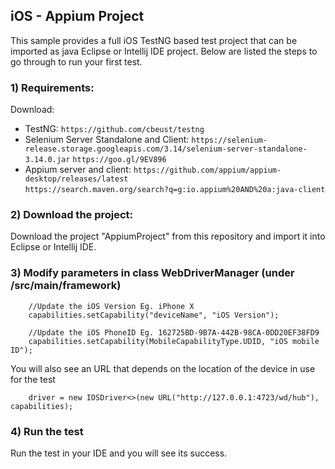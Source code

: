 ## iOS - Appium Project

This sample provides a full iOS TestNG based test project that can be imported as java Eclipse or Intellij IDE project.
Below are listed the steps to go through to run your first test.


### 1) Requirements:

Download: 
- TestNG:
  `https://github.com/cbeust/testng`
- Selenium Server Standalone and Client:
  `https://selenium-release.storage.googleapis.com/3.14/selenium-server-standalone-3.14.0.jar`
  `https://goo.gl/9EV896`
- Appium server and client: 
  `https://github.com/appium/appium-desktop/releases/latest`  
  `https://search.maven.org/search?q=g:io.appium%20AND%20a:java-client`

### 2) Download the project:

Download the project "AppiumProject" from this repository and import it into Eclipse or Intellij IDE.

### 3) Modify parameters in class WebDriverManager (under /src/main/framework)

        
        //Update the iOS Version Eg. iPhone X
        capabilities.setCapability("deviceName", "iOS Version");
        
        //Update the iOS PhoneID Eg. 162725BD-9B7A-442B-98CA-0DD20EF38FD9
        capabilities.setCapability(MobileCapabilityType.UDID, "iOS mobile ID");
        
You will also see an URL that depends on the location of the device in use for the test
        
        driver = new IOSDriver<>(new URL("http://127.0.0.1:4723/wd/hub"), capabilities);

### 4) Run the test 

Run the test in your IDE and you will see its success.



